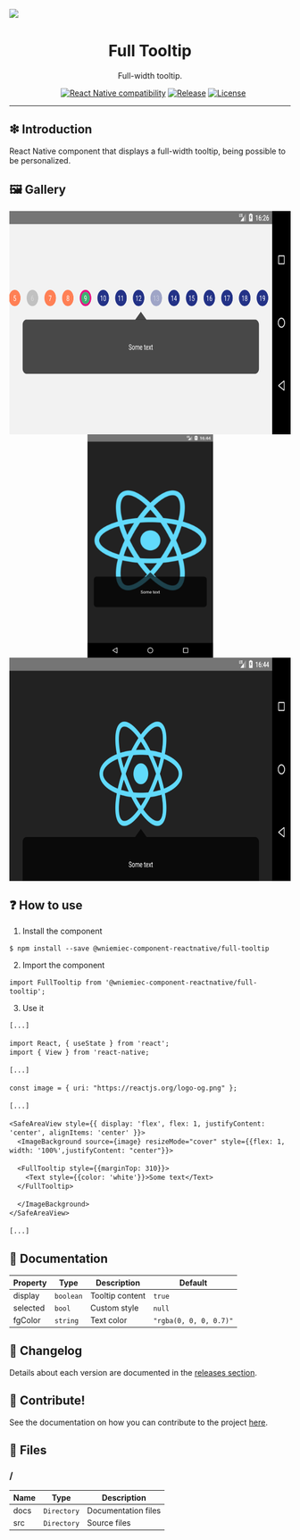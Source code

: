 ![](https://github.com/wniemiec-component-reactnative/full-tooltip/blob/master/docs/img/logo/logo.jpg)

<h1 align='center'>Full Tooltip</h1>
<p align='center'>Full-width tooltip.</p>
<p align="center">
	<a href="https://github.com/wniemiec-component-reactnative/full-tooltip/actions/workflows/windows.yml"><img src="https://github.com/wniemiec-component-reactnative/full-tooltip/actions/workflows/windows.yml/badge.svg" alt=""></a>
	<a href="https://github.com/wniemiec-component-reactnative/full-tooltip/actions/workflows/macos.yml"><img src="https://github.com/wniemiec-component-reactnative/full-tooltip/actions/workflows/macos.yml/badge.svg" alt=""></a>
	<a href="https://github.com/wniemiec-component-reactnative/full-tooltip/actions/workflows/ubuntu.yml"><img src="https://github.com/wniemiec-component-reactnative/full-tooltip/actions/workflows/ubuntu.yml/badge.svg" alt=""></a>
	<a href="https://reactnative.dev/"><img src="https://img.shields.io/badge/React Native-0.60+-D0008F.svg" alt="React Native compatibility"></a>
	<a href="https://github.com/wniemiec-component-reactnative/full-tooltip/releases"><img src="https://img.shields.io/github/v/release/wniemiec-component-reactnative/full-tooltip" alt="Release"></a>
	<a href="https://github.com/wniemiec-component-reactnative/full-tooltip/blob/master/LICENSE"><img src="https://img.shields.io/github/license/wniemiec-component-reactnative/full-tooltip" alt="License"></a>
</p>
<hr />

## ❇ Introduction
React Native component that displays a full-width tooltip, being possible to be personalized.

## 🖼 Gallery

<div style="display: flex; flex-direction: row; justify-content: center; align-items: center; flex-wrap: wrap"
<img height=400 src="https://raw.githubusercontent.com/wniemiec-component-reactnative/full-tooltip/master/docs/img/screens/img1.png" alt="image 1" />

<img height=400 src="https://raw.githubusercontent.com/wniemiec-component-reactnative/full-tooltip/master/docs/img/screens/img2.png" alt="image 2" />

<img height=400 src="https://raw.githubusercontent.com/wniemiec-component-reactnative/full-tooltip/master/docs/img/screens/img3.png" alt="image 3" />

<img height=400 src="https://raw.githubusercontent.com/wniemiec-component-reactnative/full-tooltip/master/docs/img/screens/img4.png" alt="image 4" />
</div>

## ❓ How to use
1. Install the component
```
$ npm install --save @wniemiec-component-reactnative/full-tooltip
```

2. Import the component
```
import FullTooltip from '@wniemiec-component-reactnative/full-tooltip';
```

3. Use it
```
[...]

import React, { useState } from 'react';
import { View } from 'react-native;

[...]

const image = { uri: "https://reactjs.org/logo-og.png" };

[...]

<SafeAreaView style={{ display: 'flex', flex: 1, justifyContent: 'center', alignItems: 'center' }}>
  <ImageBackground source={image} resizeMode="cover" style={{flex: 1, width: '100%',justifyContent: "center"}}>
  
  <FullTooltip style={{marginTop: 310}}>
	<Text style={{color: 'white'}}>Some text</Text>
  </FullTooltip>
  
  </ImageBackground>
</SafeAreaView>

[...]
```

## 📖 Documentation
|        Property        |Type|Description|Default|
|----------------|-------------------------------|-----------------------------|--------|
|display |`boolean`|Tooltip content | `true` |
|selected |`bool`|Custom style | `null` |
|fgColor |`string`|Text color  |`"rgba(0, 0, 0, 0.7)"`|

## 🚩 Changelog
Details about each version are documented in the [releases section](https://github.com/wniemiec-component-reactnative/full-tooltip/releases).

## 🤝 Contribute!
See the documentation on how you can contribute to the project [here](https://github.com/wniemiec-component-reactnative/full-tooltip/blob/master/CONTRIBUTING.md).

## 📁 Files

### /
|        Name        |Type|Description|
|----------------|-------------------------------|-----------------------------|
|docs |`Directory`|Documentation files|
|src     |`Directory`| Source files|
